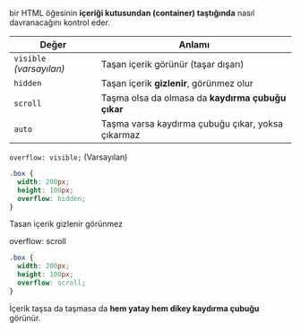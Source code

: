 bir HTML öğesinin **içeriği kutusundan (container) taştığında** nasıl davranacağını kontrol eder.

| Değer                    | Anlamı                                            |
| ------------------------ | ------------------------------------------------- |
| `visible` _(varsayılan)_ | Taşan içerik görünür (taşar dışarı)               |
| `hidden`                 | Taşan içerik **gizlenir**, görünmez olur          |
| `scroll`                 | Taşma olsa da olmasa da **kaydırma çubuğu çıkar** |
| `auto`                   | Taşma varsa kaydırma çubuğu çıkar, yoksa çıkarmaz |

`overflow: visible;` (Varsayılan)


```css
.box {
  width: 200px;
  height: 100px;
  overflow: hidden;
}
```

Tasan içerik gizlenir görünmez

overflow: scroll

```css
.box {
  width: 200px;
  height: 100px;
  overflow: scroll;
}
```

İçerik taşsa da taşmasa da **hem yatay hem dikey kaydırma çubuğu** görünür.


